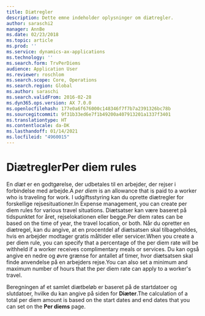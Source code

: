 ```yaml
---
title: Diætregler
description: Dette emne indeholder oplysninger om diætregler.
author: saraschi2
manager: AnnBe
ms.date: 02/23/2018
ms.topic: article
ms.prod: ''
ms.service: dynamics-ax-applications
ms.technology: ''
ms.search.form: TrvPerDiems
audience: Application User
ms.reviewer: roschlom
ms.search.scope: Core, Operations
ms.search.region: Global
ms.author: saraschi
ms.search.validFrom: 2016-02-28
ms.dyn365.ops.version: AX 7.0.0
ms.openlocfilehash: 177e0a6f676000c148346f7f7b7a2391326bc78b
ms.sourcegitcommit: 9f31b33ed6e7f1b49200a407913201a1337f3401
ms.translationtype: HT
ms.contentlocale: da-DK
ms.lasthandoff: 01/14/2021
ms.locfileid: "4960015"
---
```

# <a name="per-diem-rules"></a><span data-ttu-id="51861-103">Diætregler</span><span class="sxs-lookup"><span data-stu-id="51861-103">Per diem rules</span></span>

<span data-ttu-id="51861-104">En *diæt* er en godtgørelse, der udbetales til en arbejder, der rejser i forbindelse med arbejde.</span><span class="sxs-lookup"><span data-stu-id="51861-104">A *per diem* is an allowance that is paid to a worker who is traveling for work.</span></span> <span data-ttu-id="51861-105">I udgiftsstyring kan du oprette diætregler for forskellige rejsesituationer.</span><span class="sxs-lookup"><span data-stu-id="51861-105">In Expense management, you can create per diem rules for various travel situations.</span></span> <span data-ttu-id="51861-106">Diætsatser kan være baseret på tidspunktet for året, rejselokationen eller begge.</span><span class="sxs-lookup"><span data-stu-id="51861-106">Per diem rates can be based on the time of year, the travel location, or both.</span></span> <span data-ttu-id="51861-107">Når du opretter en diætregel, kan du angive, at en procentdel af diætsatsen skal tilbageholdes, hvis en arbejder modtager gratis måltider eller servicer.</span><span class="sxs-lookup"><span data-stu-id="51861-107">When you create a per diem rule, you can specify that a percentage of the per diem rate will be withheld if a worker receives complimentary meals or services.</span></span> <span data-ttu-id="51861-108">Du kan også angive en nedre og øvre grænse for antallet af timer, hvor diætsatsen skal finde anvendelse på en arbejders rejse.</span><span class="sxs-lookup"><span data-stu-id="51861-108">You can also set a minimum and maximum number of hours that the per diem rate can apply to a worker's travel.</span></span>

<span data-ttu-id="51861-109">Beregningen af et samlet diætbeløb er baseret på de startdatoer og slutdatoer, hvilke du kan angive på siden for **Diæter**.</span><span class="sxs-lookup"><span data-stu-id="51861-109">The calculation of a total per diem amount is based on the start dates and end dates that you can set on the **Per diems** page.</span></span>
